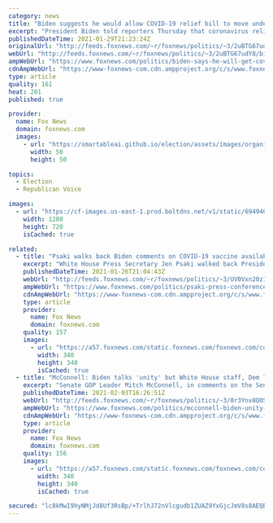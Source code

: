 ```yaml
---
category: news
title: "Biden suggests he would allow COVID-19 relief bill to move under 'reconciliation' with GOP support"
excerpt: "President Biden told reporters Thursday that coronavirus relief will be passed with or without the support of congressional Republicans."
publishedDateTime: 2021-01-29T21:23:24Z
originalUrl: "http://feeds.foxnews.com/~r/foxnews/politics/~3/2uBTG67udY8/biden-says-he-will-get-covid-relief-passed-no-ifs-and-or-buts"
webUrl: "http://feeds.foxnews.com/~r/foxnews/politics/~3/2uBTG67udY8/biden-says-he-will-get-covid-relief-passed-no-ifs-and-or-buts"
ampWebUrl: "https://www.foxnews.com/politics/biden-says-he-will-get-covid-relief-passed-no-ifs-and-or-buts.amp"
cdnAmpWebUrl: "https://www-foxnews-com.cdn.ampproject.org/c/s/www.foxnews.com/politics/biden-says-he-will-get-covid-relief-passed-no-ifs-and-or-buts.amp"
type: article
quality: 161
heat: 201
published: true

provider:
  name: Fox News
  domain: foxnews.com
  images:
    - url: "https://smartableai.github.io/election/assets/images/organizations/foxnews.com-50x50.jpg"
      width: 50
      height: 50

topics:
  - Election
  - Republican Voice

images:
  - url: "https://cf-images.us-east-1.prod.boltdns.net/v1/static/694940094001/6fdba3ce-11cf-42b8-8802-c41d9e29f7e2/593a490f-fb1a-4ade-b170-c919b34d2336/1280x720/match/image.jpg"
    width: 1280
    height: 720
    isCached: true

related:
  - title: "Psaki walks back Biden comments on COVID-19 vaccine availability, says won't be widely available by spring"
    excerpt: "White House Press Secretary Jen Psaki walked back President Biden’s comments that the majority of Americans would be vaccinated by the spring, telling reporters on Tuesday that the vaccine will not be widely available by then."
    publishedDateTime: 2021-01-26T21:04:43Z
    webUrl: "http://feeds.foxnews.com/~r/foxnews/politics/~3/UV0Vxn20z1M/psaki-press-conference-biden-vaccine"
    ampWebUrl: "https://www.foxnews.com/politics/psaki-press-conference-biden-vaccine.amp"
    cdnAmpWebUrl: "https://www-foxnews-com.cdn.ampproject.org/c/s/www.foxnews.com/politics/psaki-press-conference-biden-vaccine.amp"
    type: article
    provider:
      name: Fox News
      domain: foxnews.com
    quality: 157
    images:
      - url: "https://a57.foxnews.com/static.foxnews.com/foxnews.com/content/uploads/2020/10/340/340/brooke-singman-headshot.jpg?ve=1&tl=1"
        width: 340
        height: 340
        isCached: true
  - title: "McConnell: Biden talks 'unity' but White House staff, Dem leadership have different 'playbook' on COVID talks"
    excerpt: "Senate GOP Leader Mitch McConnell, in comments on the Senate floor Wednesday, alleged that President Biden's staff and Democrats in Congress are preventing the president from making a deal with Republicans on coronavirus relief. "
    publishedDateTime: 2021-02-03T16:26:51Z
    webUrl: "http://feeds.foxnews.com/~r/foxnews/politics/~3/0r3Ynv8QOSE/mcconnell-biden-unity-different-playbook-covid-talks"
    ampWebUrl: "https://www.foxnews.com/politics/mcconnell-biden-unity-different-playbook-covid-talks.amp"
    cdnAmpWebUrl: "https://www-foxnews-com.cdn.ampproject.org/c/s/www.foxnews.com/politics/mcconnell-biden-unity-different-playbook-covid-talks.amp"
    type: article
    provider:
      name: Fox News
      domain: foxnews.com
    quality: 156
    images:
      - url: "https://a57.foxnews.com/static.foxnews.com/foxnews.com/content/uploads/2020/01/340/340/Screen-Shot-2020-01-15-at-11.36.03-AM.png?ve=1&tl=1"
        width: 340
        height: 340
        isCached: true

secured: "lc8kMwI9hyNMjJd8Uf3RsBp/+TrlhJ72nVlcgudb1ZUAZ9YxGjcJmV8s8AEQBXgmrftIWTnTkb//jOaVpSCJ32X9GxkKPCond+2hwE26murpN87wfKn1feBFQJgc0zKxISPnryQsziGi8lYiBzw6YFUbiRugEAolHnujvXBUp+xLNsoICW/tKOCJZ1MPjh2j1+MxpcUoPpPrCXV3dMZLvTv4xnklkBCcij6krDTqzg/+q1RjJcuGMTUqO9UGdgr5ZkgfA5T0br9aEy0ViLgCHyFYhjTQfnTtLCgfYj8t2lZRlu1U9bk4+lSa/OEjobjen0DQPy9W9v1JhBH8j34fAXxgmwPddI+F6Oj9CT1V92s=;FL/zSYDUk/bqZTOctklSUA=="
---
```


